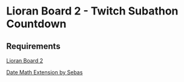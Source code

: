 # Lioran Board 2 - Twitch Subathon Countdown

## Requirements
[Lioran Board 2](https://obsproject.com/forum/resources/lioranboard-2-stream-deck-animator.862/)

[Date Math Extension by Sebas](https://github.com/SebasF1349/LB-Date-Math-Extension/releases)
